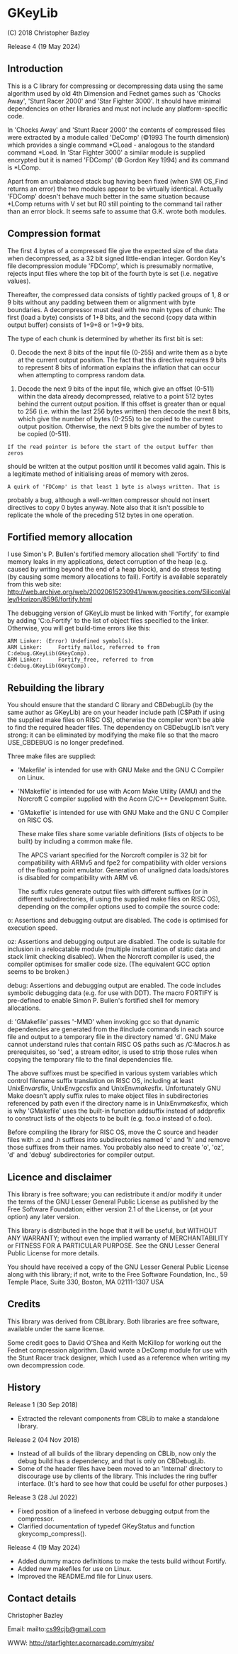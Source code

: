 # GKeyLib
(C) 2018 Christopher Bazley

Release 4 (19 May 2024)

Introduction
------------
  This is a C library for compressing or decompressing data using the same
algorithm used by old 4th Dimension and Fednet games such as 'Chocks Away',
'Stunt Racer 2000' and 'Star Fighter 3000'. It should have minimal
dependencies on other libraries and must not include any platform-specific
code.

  In 'Chocks Away' and 'Stunt Racer 2000' the contents of compressed files
were extracted by a module called 'DeComp' (©1993 The fourth dimension)
which provides a single command *CLoad - analogous to the standard command
*Load. In 'Star Fighter 3000' a similar module is supplied encrypted but it
is named 'FDComp' (© Gordon Key 1994) and its command is *LComp.

  Apart from an unbalanced stack bug having been fixed (when SWI OS_Find
returns an error) the two modules appear to be virtually identical. Actually
'FDComp' doesn't behave much better in the same situation because *LComp
returns with V set but R0 still pointing to the command tail rather than an
error block. It seems safe to assume that G.K. wrote both modules.

Compression format
------------------
  The first 4 bytes of a compressed file give the expected size of the data
when decompressed, as a 32 bit signed little-endian integer. Gordon Key's
file decompression module 'FDComp', which is presumably normative, rejects
input files where the top bit of the fourth byte is set (i.e. negative
values).

  Thereafter, the compressed data consists of tightly packed groups of 1, 8
or 9 bits without any padding between them or alignment with byte boundaries.
A decompressor must deal with two main types of chunk: The first (load a
byte) consists of 1+8 bits, and the second (copy data within output buffer)
consists of 1+9+8 or 1+9+9 bits.

The type of each chunk is determined by whether its first bit is set:

0.   Decode the next 8 bits of the input file (0-255) and write them as a
   byte at the current output position. The fact that this directive requires
   9 bits to represent 8 bits of information explains the inflation that can
   occur when attempting to compress random data.

1.   Decode the next 9 bits of the input file, which give an offset (0-511)
   within the data already decompressed, relative to a point 512 bytes behind
   the current output position. If this offset is greater than or equal to
   256 (i.e. within the last 256 bytes written) then decode the next 8 bits,
   which give the number of bytes (0-255) to be copied to the current output
   position. Otherwise, the next 9 bits give the number of bytes to be copied
   (0-511).

    If the read pointer is before the start of the output buffer then zeros
  should be written at the output position until it becomes valid again. This
  is a legitimate method of initialising areas of memory with zeros.

    A quirk of 'FDComp' is that least 1 byte is always written. That is
  probably a bug, although a well-written compressor should not insert
  directives to copy 0 bytes anyway. Note also that it isn't possible to
  replicate the whole of the preceding 512 bytes in one operation.

Fortified memory allocation
---------------------------
  I use Simon's P. Bullen's fortified memory allocation shell 'Fortify' to
find memory leaks in my applications, detect corruption of the heap
(e.g. caused by writing beyond the end of a heap block), and do stress
testing (by causing some memory allocations to fail). Fortify is available
separately from this web site:
http://web.archive.org/web/20020615230941/www.geocities.com/SiliconValley/Horizon/8596/fortify.html

  The debugging version of GKeyLib must be linked with 'Fortify', for
example by adding 'C:o.Fortify' to the list of object files specified to the
linker. Otherwise, you will get build-time errors like this:
```
ARM Linker: (Error) Undefined symbol(s).
ARM Linker:     Fortify_malloc, referred to from C:debug.GKeyLib(GKeyComp).
ARM Linker:     Fortify_free, referred to from C:debug.GKeyLib(GKeyComp).
```

Rebuilding the library
----------------------
  You should ensure that the standard C library and CBDebugLib (by the same
author as GKeyLib) are on your header include path (C$Path if using the
supplied make files on RISC OS), otherwise the compiler won't be able to find
the required header files. The dependency on CBDebugLib isn't very strong: it
can be eliminated by modifying the make file so that the macro USE_CBDEBUG is
no longer predefined.

  Three make files are supplied:

- 'Makefile' is intended for use with GNU Make and the GNU C Compiler on Linux.
- 'NMakefile' is intended for use with Acorn Make Utility (AMU) and the
   Norcroft C compiler supplied with the Acorn C/C++ Development Suite.
- 'GMakefile' is intended for use with GNU Make and the GNU C Compiler on RISC OS.

  These make files share some variable definitions (lists of objects to be
built) by including a common make file.

  The APCS variant specified for the Norcroft compiler is 32 bit for
compatibility with ARMv5 and fpe2 for compatibility with older versions of
the floating point emulator. Generation of unaligned data loads/stores is
disabled for compatibility with ARM v6.

  The suffix rules generate output files with different suffixes (or in
different subdirectories, if using the supplied make files on RISC OS),
depending on the compiler options used to compile the source code:

o: Assertions and debugging output are disabled. The code is optimised for
   execution speed.

oz: Assertions and debugging output are disabled. The code is suitable for
    inclusion in a relocatable module (multiple instantiation of static
    data and stack limit checking disabled). When the Norcroft compiler is
    used, the compiler optimises for smaller code size. (The equivalent GCC
    option seems to be broken.)

debug: Assertions and debugging output are enabled. The code includes
       symbolic debugging data (e.g. for use with DDT). The macro FORTIFY
       is pre-defined to enable Simon P. Bullen's fortified shell for memory
       allocations.

d: 'GMakefile' passes '-MMD' when invoking gcc so that dynamic dependencies
   are generated from the #include commands in each source file and output
   to a temporary file in the directory named 'd'. GNU Make cannot
   understand rules that contain RISC OS paths such as /C:Macros.h as
   prerequisites, so 'sed', a stream editor, is used to strip those rules
   when copying the temporary file to the final dependencies file.

  The above suffixes must be specified in various system variables which
control filename suffix translation on RISC OS, including at least
UnixEnv$ar$sfix, UnixEnv$gcc$sfix and UnixEnv$make$sfix.
Unfortunately GNU Make doesn't apply suffix rules to make object files in
subdirectories referenced by path even if the directory name is in
UnixEnv$make$sfix, which is why 'GMakefile' uses the built-in function
addsuffix instead of addprefix to construct lists of the objects to be
built (e.g. foo.o instead of o.foo).

  Before compiling the library for RISC OS, move the C source and header
files with .c and .h suffixes into subdirectories named 'c' and 'h' and
remove those suffixes from their names. You probably also need to create
'o', 'oz', 'd' and 'debug' subdirectories for compiler output.

Licence and disclaimer
----------------------
  This library is free software; you can redistribute it and/or modify it
under the terms of the GNU Lesser General Public License as published by the
Free Software Foundation; either version 2.1 of the License, or (at your
option) any later version.

  This library is distributed in the hope that it will be useful, but
WITHOUT ANY WARRANTY; without even the implied warranty of MERCHANTABILITY or
FITNESS FOR A PARTICULAR PURPOSE.  See the GNU Lesser General Public License
for more details.

  You should have received a copy of the GNU Lesser General Public License
along with this library; if not, write to the Free Software Foundation,
Inc., 59 Temple Place, Suite 330, Boston, MA  02111-1307  USA

Credits
-------
  This library was derived from CBLibrary. Both libraries are free software,
available under the same license.

  Some credit goes to David O'Shea and Keith McKillop for working out the
Fednet compression algorithm. David wrote a DeComp module for use with the
Stunt Racer track designer, which I used as a reference when writing my own
decompression code.

History
-------
Release 1 (30 Sep 2018)
- Extracted the relevant components from CBLib to make a standalone library.

Release 2 (04 Nov 2018)
- Instead of all builds of the library depending on CBLib, now only the
  debug build has a dependency, and that is only on CBDebugLib.
- Some of the header files have been moved to an 'Internal' directory to
  discourage use by clients of the library. This includes the ring buffer
  interface. (It's hard to see how that could be useful for other purposes.)

Release 3 (28 Jul 2022)
- Fixed position of a linefeed in verbose debugging output from the
  compressor.
- Clarified documentation of typedef GKeyStatus and function
  gkeycomp_compress().

Release 4 (19 May 2024)
- Added dummy macro definitions to make the tests build without Fortify.
- Added new makefiles for use on Linux.
- Improved the README.md file for Linux users.

Contact details
---------------
Christopher Bazley

Email: mailto:cs99cjb@gmail.com

WWW:   http://starfighter.acornarcade.com/mysite/
